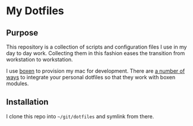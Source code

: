 # My Dotfiles

## Purpose
This repository is a collection of scripts and configuration files I use in my day to day work.
Collecting them in this fashion eases the transition from workstation to workstation.

I use [boxen](http://boxen.github.com) to provision my mac for development.
There are [a number of ways](https://github.com/boxen/our-boxen/issues/103) to integrate your personal dotfiles so that they work with boxen modules.

## Installation
I clone this repo into `~/git/dotfiles` and symlink from there.
